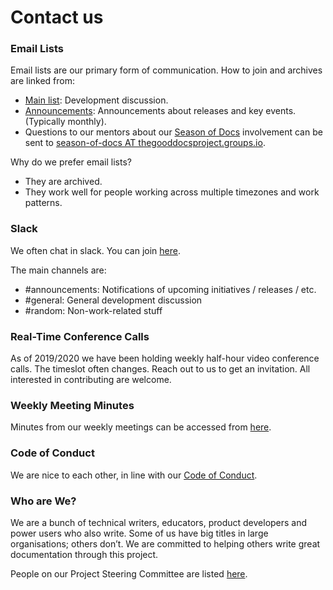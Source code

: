 # Contact us

### Email Lists
Email lists are our primary form of communication. How to join and archives are linked from:

* [Main list](https://thegooddocsproject.groups.io/g/main): Development discussion.
* [Announcements](https://thegooddocsproject.groups.io/g/announce): Announcements about releases and key events. (Typically monthly).
* Questions to our mentors about our [Season of Docs](https://github.com/thegooddocsproject/templates/wiki/Season-of-Docs-Ideas-2020) involvement can be sent to [season-of-docs AT thegooddocsproject.groups.io](https://thegooddocsproject.groups.io/g/season-of-docs/).  

Why do we prefer email lists?

* They are archived.
* They work well for people working across multiple timezones and work patterns.

### Slack

We often chat in slack. You can join [here](https://join.slack.com/t/thegooddocs/shared_invite/enQtODkyNjI5MDc0NjE0LTUyNGFiZmU1MjIzNDMwN2E3NmQwODQwZmRkYWI5MDhlMzdjYzg4Nzg4YjM3ODA0NGE4MTgyYzdkMGViMTI2MDM).

The main channels are:

* #announcements: Notifications of upcoming initiatives / releases / etc.
* #general: General development discussion
* #random: Non-work-related stuff

### Real-Time Conference Calls

As of 2019/2020 we have been holding weekly half-hour video conference calls. The timeslot often changes. Reach out to us to get an invitation. All interested in contributing are welcome.

### Weekly Meeting Minutes

Minutes from our weekly meetings can be accessed from [here](https://github.com/thegooddocsproject/governance/wiki/Weekly-Meetings). 

### Code of Conduct

We are nice to each other, in line with our [Code of Conduct](https://github.com/thegooddocsproject/governance/blob/master/CodeOfConduct.md).

### Who are We?

We are a bunch of technical writers, educators, product developers and power users who also write. Some of us have big titles in large organisations; others don’t. We are committed to helping others write great documentation through this project.

People on our Project Steering Committee are listed [here](https://github.com/thegooddocsproject/governance/blob/master/ProjectSteeringCommittee.md).
